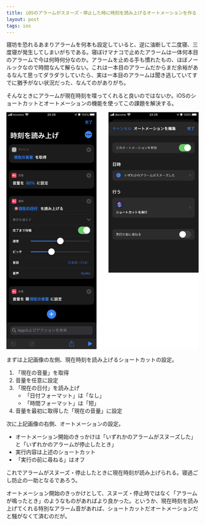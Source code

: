 ```yaml
---
title: iOSのアラームがスヌーズ・停止した時に時刻を読み上げるオートメーションを作る
layout: post
tags: ios
---
```


寝坊を恐れるあまりアラームを何本も設定していると、逆に油断して二度寝、三度寝が発生してしまいがちである。寝ぼけマナコで止めたアラームは一体何本目のアラームで今は何時何分なのか。アラームを止める手も慣れたもの、ほぼノールックなので時間なんて解らない。これは一本目のアラームだからまだ余裕があるなんて思ってダラダラしていたら、実は一本目のアラームは聞き逃していてすでに猶予がない状況だった、なんてのがありがち。

そんなときにアラームが現在時刻を喋ってくれると良いのではないか。iOSのショートカットとオートメーションの機能を使ってこの課題を解決する。

![](/blog/img/20200402/speaking-alarm-automation.png)

まずは上記画像の左側、現在時刻を読み上げるショートカットの設定。

1. 「現在の音量」を取得
2. 音量を任意に設定
3. 「現在の日付」を読み上げ
   * 「日付フォーマット」は「なし」
   * 「時間フォーマット」は「短」
4. 音量を最初に取得した「現在の音量」に設定

次に上記画像の右側、オートメーションの設定。

* オートメーション開始のきっかけは「いずれかのアラームがスヌーズした」と「いずれかのアラームが停止したとき」
* 実行内容は上述のショートカット
* 「実行の前に尋ねる」はオフ

これでアラームがスヌーズ・停止したときに現在時刻が読み上げられる。寝過ごし防止の一助となるであろう。

オートメーション開始のきっかけとして、スヌーズ・停止時ではなく「アラームが鳴ったとき」のようなものがあればより良かった。というか、現在時刻を読み上げてくれる特別なアラーム音があれば、ショートカットだオートメーションだと騒がなくて済むのだが。